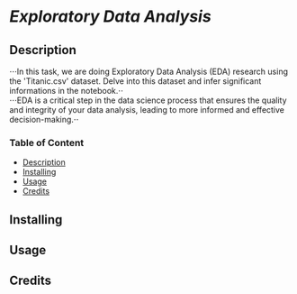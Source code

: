 # *Exploratory Data Analysis*

## Description
⋅⋅⋅In this task, we are doing Exploratory Data Analysis (EDA) research using the 'Titanic.csv' dataset. Delve into this dataset and infer significant informations in the notebook.⋅⋅   
⋅⋅⋅EDA is a critical step in the data science process that ensures the quality and integrity of your data analysis, leading to more informed and effective decision-making.⋅⋅

### Table of Content
* [Description](https://github.com/Chadlar/codingTasks/blob/main/README.md#description)   
* [Installing](https://github.com/Chadlar/codingTasks/blob/main/README.md#installing)   
* [Usage](https://github.com/Chadlar/codingTasks/blob/main/README.md#usage)   
* [Credits](https://github.com/Chadlar/codingTasks/blob/main/README.md#credits)   


## Installing


## Usage 


## Credits

